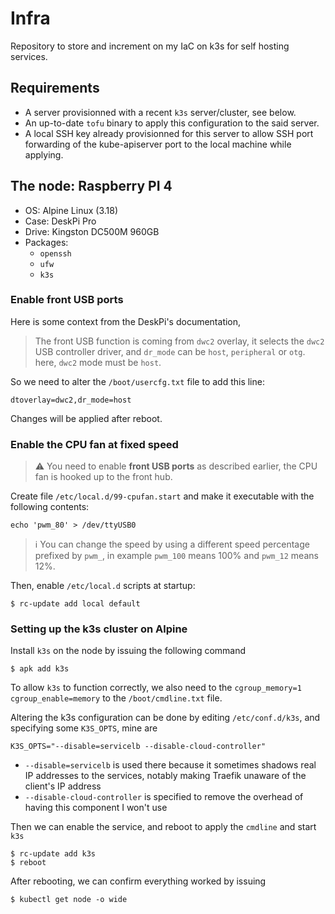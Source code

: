 # Infra

Repository to store and increment on my IaC on k3s for self hosting services.

## Requirements

- A server provisionned with a recent `k3s` server/cluster, see below.
- An up-to-date `tofu` binary to apply this configuration to the said server.
- A local SSH key already provisionned for this server to allow SSH port forwarding of the
kube-apiserver port to the local machine while applying.

## The node: Raspberry PI 4

- OS: Alpine Linux (3.18)
- Case: DeskPi Pro
- Drive: Kingston DC500M 960GB
- Packages:
    - `openssh`
    - `ufw`
    - `k3s`

### Enable front USB ports

Here is some context from the DeskPi's documentation,
> The front USB function is coming from `dwc2` overlay, it selects the `dwc2` USB controller driver, and `dr_mode` can be `host`, `peripheral` or `otg`. here, `dwc2` mode must be `host`.

So we need to alter the `/boot/usercfg.txt` file to add this line:
```
dtoverlay=dwc2,dr_mode=host
```

Changes will be applied after reboot.

### Enable the CPU fan at fixed speed

> ⚠️ You need to enable **front USB ports** as described earlier, the CPU fan is hooked up to the front hub.

Create file `/etc/local.d/99-cpufan.start` and make it executable with the following contents:
```
echo 'pwm_80' > /dev/ttyUSB0
```

> ℹ️ You can change the speed by using a different speed percentage prefixed by `pwm_`, in example `pwm_100` means 100% and `pwm_12` means 12%.

Then, enable `/etc/local.d` scripts at startup:
```
$ rc-update add local default
```

### Setting up the k3s cluster on Alpine

Install `k3s` on the node by issuing the following command
```
$ apk add k3s
```

To allow `k3s` to function correctly, we also need to the `cgroup_memory=1 cgroup_enable=memory` to the `/boot/cmdline.txt` file.

Altering the k3s configuration can be done by editing `/etc/conf.d/k3s`, and specifying some `K3S_OPTS`, mine are
```
K3S_OPTS="--disable=servicelb --disable-cloud-controller"
```
- `--disable=servicelb` is used there because it sometimes shadows real IP addresses to the services,
notably making Traefik unaware of the client's IP address
- `--disable-cloud-controller` is specified to remove the overhead of having this component I won't use

Then we can enable the service, and reboot to apply the `cmdline` and start `k3s`
```
$ rc-update add k3s
$ reboot
```

After rebooting, we can confirm everything worked by issuing
```
$ kubectl get node -o wide
```
